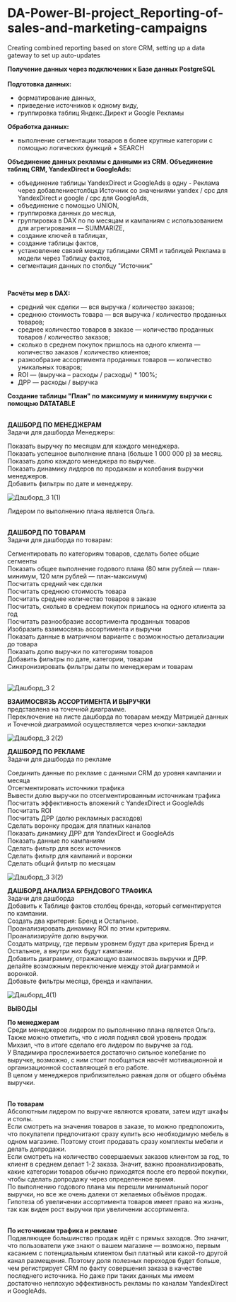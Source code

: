 # DA-Power-BI-project_Reporting-of-sales-and-marketing-campaigns
Creating combined reporting based on store CRM, setting up a data gateway to set up auto-updates

**Получение данных через подключеник к Базе данных PostgreSQL**<br><br>
**Подготовка данных:**<br>
- форматирование данных, 
- приведение источников к одному виду, 
- группировка таблиц Яндекс.Директ и Google Рекламы<br>

**Обработка данных:**<br>
- выполнение сегментации товаров в более крупные категории с помощью логических функций + SEARCH<br>
 
**Объединение данных рекламы с данными из CRM. Объединение таблиц CRM, YandexDirect и GoogleAds:**<br>
- объединение таблицы YandexDirect и GoogleAds в одну - Реклама через добавлениестолбца Источник со значениями yandex / cpc для YandexDirect и google / cpc для GoogleAds,
- объединение с помощью UNION,
- группировка данных до месяца,
- группировка в DAX по по месяцам и кампаниям с использованием для агрегирования — SUMMARIZE,
- создание ключей в таблицах,
- создание таблицы фактов,
- установление связей между таблицами CRM1 и таблицей Реклама в модели через Таблицу фактов,
- сегментация данных по столбцу "Источник"
<br>

**Расчёты мер в DAX:**<br>
- средний чек сделки — вся выручка / количество заказов;
- среднюю стоимость товара — вся выручка / количество проданных товаров;
- среднее количество товаров в заказе — количество проданных товаров / количество заказов;
- сколько в среднем покупок пришлось на одного клиента — количество заказов / количество клиентов;
- разнообразие ассортимента проданных товаров — количество уникальных товаров;
- ROI — (выручка – расходы / расходы) * 100%;
- ДРР — расходы / выручка

**Создание таблицы "План" по максимуму и минимуму выручки с помощью DATATABLE**
<br><br>

**ДАШБОРД ПО МЕНЕДЖЕРАМ**<br>
Задачи для дашборда Менеджеры:<br>

Показать выручку по месяцам для каждого менеджера.<br>
Показать успешное выполнение плана (больше 1 000 000 р) за месяц.<br>
Показать долю каждого менеджера по выручке.<br>
Показать динамику лидеров по продажам и колебания выручки менеджеров.<br>
Добавить фильтры по дате и менеджеру.<br>

![Дашборд_3 1(1)](https://github.com/ElenaTratsevskaya/DA-Power-BI-project_Reporting-of-sales-and-marketing-campaigns/assets/110056199/bbff2eae-3e0d-49c5-9c0d-8fa780262c37)

Лидером по выполнению плана является Ольга.<br><br>

**ДАШБОРД ПО ТОВАРАМ**<br>
Задачи для дашборда по товарам:<br>

Сегментировать по категориям товаров, сделать более общие сегменты<br>
Показать общее выполнение годового плана (80 млн рублей — план-минимум, 120 млн рублей — план-максимум)<br>
Посчитать средний чек сделки<br>
Посчитать среднюю стоимость товара<br>
Посчитать среднее количество товаров в заказе<br>
Посчитать, сколько в среднем покупок пришлось на одного клиента за год<br>
Посчитать разнообразие ассортимента проданных товаров<br>
Изобразить взаимосвязь ассортимента и выручки<br>
Показать данные в матричном варианте с возможностью детализации до товара<br>
Показать долю выручки по категориям товаров<br>
Добавить фильтры по дате, категории, товарам<br>
Синхронизировать фильтры даты по менеджерам и товарам<br><br>

![Дашборд_3 2](https://github.com/ElenaTratsevskaya/DA-Power-BI-project_Reporting-of-sales-and-marketing-campaigns/assets/110056199/f31714c3-d557-409f-aae6-5051134381ed)


**ВЗАИМОСВЯЗЬ АССОРТИМЕНТА И ВЫРУЧКИ**<br>
представлена на точечной диаграмме.<br>
Переключение на листе дашборда по товарам между Матрицей данных и Точечной диаграммой осуществляется через кнопки-закладки<br>

![Дашборд_3 2(2)](https://github.com/ElenaTratsevskaya/DA-Power-BI-project_Reporting-of-sales-and-marketing-campaigns/assets/110056199/5cb1fbc7-2184-450b-87e9-1c8c7ef1bb6b)

**ДАШБОРД ПО РЕКЛАМЕ**<br>
Задачи для дашборда по рекламе<br>

Соединить данные по рекламе с данными CRM до уровня кампании и месяца<br>
Отсегментировать источники трафика<br>
Вывести долю выручки по отсегментированным источникам трафика<br>
Посчитать эффективность вложений с YandexDirect и GoogleAds<br>
Посчитать ROI<br>
Посчитать ДРР (долю рекламных расходов)<br>
Сделать воронку продаж для платных каналов<br>
Показать динамику ДРР для YandexDirect и GoogleAds<br>
Показать данные по кампаниям<br>
Сделать фильтр для всех источников<br>
Сделать фильтр для кампаний и воронки<br>
Сделать общий фильтр по месяцам
<br>

![Дашборд_3 3(2)](https://github.com/ElenaTratsevskaya/DA-Power-BI-project_Reporting-of-sales-and-marketing-campaigns/assets/110056199/39b7850f-ae25-4ce5-aed0-3c0a326299c3)

**ДАШБОРД АНАЛИЗА БРЕНДОВОГО ТРАФИКА**<br>
Задачи для дашборда<br>
Добавить к Таблице фактов столбец бренда, который сегментируется по кампании.<br>
Создать два критерия: Бренд и Остальное.<br>
Проанализировать динамику ROI по этим критериям.<br>
Проанализируйте долю выручки.<br>
Создать матрицу, где первым уровнем будут два критерия Бренд и Остальное, а внутри них будут кампании.<br>
Добавить диаграмму, отражающую взаимосвязь выручки и ДРР.<br>
делайте возможным переключение между этой диаграммой и воронкой.<br>
Добавьте фильтры месяца, бренда и кампании.<br>

![Дашборд_4(1)](https://github.com/ElenaTratsevskaya/DA-Power-BI-project_Reporting-of-sales-and-marketing-campaigns/assets/110056199/e54b23c3-844b-409c-9537-f9df1576a9a5)

**ВЫВОДЫ**<br>

**По менеджерам**<br>
Среди менеджеров лидером по выполнению плана является Ольга.<br>
Также можно отметить, что с июля поднял свой уровень продаж Михаил, что в итоге сделало его лидером по выручке за год.<br>
У Владимира прослеживается достаточно сильное колебание по выручке, возможно, с ним стоит пообщаться насчёт мотивационной и организационной составляющей в его работе.<br>
В целом у менеджеров приблизительно равная доля от общего объёма выручки.<br><br>

**По товарам**<br>
Абсолютным лидером по выручке являются кровати, затем идут шкафы и столы.<br>
Если смотреть на значения товаров в заказе, то можно предположить, что покупатели предпочитают сразу купить всю необходимую мебель в одном магазине. Поэтому стоит продавать сразу комплекты мебели и делать допродажи.<br>
Если смотреть на количество совершаемых заказов клиентом за год, то клиент в среднем делает 1-2 заказа. Значит, важно проанализировать, какие категории товаров обычно приходятся после его первой покупки, чтобы сделать допродажу через определенное время.<br>
По выполнению годового плана мы перешли минимальный порог выручки, но все же очень далеки от желаемых объёмов продаж.<br>
Гипотеза об увеличении ассортимента товаров имеет право на жизнь, так как виден рост выручки при увеличении ассортимента.<br><br>

**По источникам трафика и рекламе**<br>
Подавляющее большинство продаж идёт с прямых заходов. Это значит, что пользователи уже знают о вашем магазине — возможно, первым касанием с потенциальным клиентом был платный или какой-то другой канал размещения. Поэтому доля полезных переходов будет больше, чем регистрирует CRM по факту совершения заказа в качестве последнего источника. Но даже при таких данных мы имеем достаточно неплохую эффективность рекламы по каналам YandexDirect и GoogleAds.
